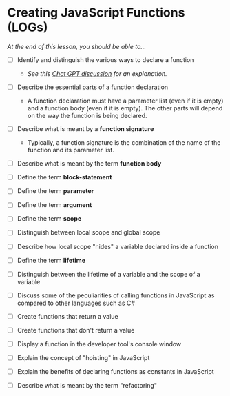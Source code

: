# Creating JavaScript Functions (LOGs)

*At the end of this lesson, you should be able to...*

- [ ] Identify and distinguish the various ways to declare a function
  - *See this [Chat GPT discussion](https://chat.openai.com/share/da57cfba-9ece-4c5d-a48b-66e374211c9c) for an explanation.*
- [ ] Describe the essential parts of a function declaration
  - A function declaration must have a parameter list (even if it is empty) and a function body (even if it is empty). The other parts will depend on the way the function is being declared.
- [ ] Describe what is meant by a **function signature**
  - Typically, a function signature is the combination of the name of the function and its parameter list.
- [ ] Describe what is meant by the term **function body**
- [ ] Define the term **block-statement**
- [ ] Define the term **parameter**
- [ ] Define the term **argument**
- [ ] Define the term **scope**
- [ ] Distinguish between local scope and global scope
- [ ] Describe how local scope "hides" a variable declared inside a function
- [ ] Define the term **lifetime**
- [ ] Distinguish between the lifetime of a variable and the scope of a variable
- [ ] Discuss some of the peculiarities of calling functions in JavaScript as compared to other languages such as C#
- [ ] Create functions that return a value
- [ ] Create functions that don't return a value
- [ ] Display a function in the developer tool's console window
- [ ] Explain the concept of "hoisting" in JavaScript
- [ ] Explain the benefits of declaring functions as constants in JavaScript
- [ ] Describe what is meant by the term "refactoring"

